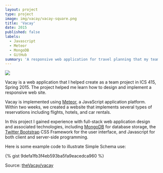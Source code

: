 ```yaml
---
layout: project
type: project
image: img/vacay/vacay-square.png
title: 'Vacay'
date: 2015
published: false
labels:
  - Javascript
  - Meteor
  - MongoDB
  - GitHub
summary: 'A responsive web application for travel planning that my team developed in ICS 415.'
---
```


<img class="img-fluid" src="../img/vacay/vacay-home-page.png">

Vacay is a web application that I helped create as a team project in ICS 415, Spring 2015. The project helped me learn how to design and implement a responsive web site.

Vacay is implemented using [Meteor](http://meteor.com), a JavaScript application platform. Within two weeks, we created a website that implements several types of reservations including flights, hotels, and car rentals.

In this project I gained experience with full-stack web application design and associated technologies, including [MongoDB](http://mongodb.com) for database storage, the [Twitter Bootstrap](http://getbootstrap.com/) CSS Framework for the user interface, and Javascript for both client and server-side programming.

Here is some example code to illustrate Simple Schema use:

{% gist 9defa1fb3f4eb593ba5fa9eacedca960 %}

Source: <a href="https://github.com/theVacay/vacay">theVacay/vacay</a>
